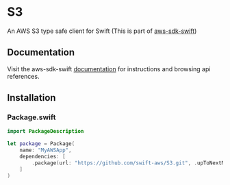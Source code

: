 # S3

An AWS S3 type safe client for Swift (This is part of [aws-sdk-swift](https://github.com/swift-aws/aws-sdk-swift))

## Documentation

Visit the aws-sdk-swift [documentation](http://htmlpreview.github.io/?https://github.com/swift-aws/aws-sdk-swift/gh-pages/index.html) for instructions and browsing api references.

## Installation

### Package.swift

```swift
import PackageDescription

let package = Package(
    name: "MyAWSApp",
    dependencies: [
        .package(url: "https://github.com/swift-aws/S3.git", .upToNextMajor(from: "3.4.0"))
    ]
)
```

